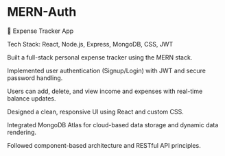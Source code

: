 # MERN-Auth
💼 Expense Tracker App

Tech Stack: React, Node.js, Express, MongoDB, CSS, JWT

Built a full-stack personal expense tracker using the MERN stack.

Implemented user authentication (Signup/Login) with JWT and secure password handling.

Users can add, delete, and view income and expenses with real-time balance updates.

Designed a clean, responsive UI using React and custom CSS.

Integrated MongoDB Atlas for cloud-based data storage and dynamic data rendering.

Followed component-based architecture and RESTful API principles.